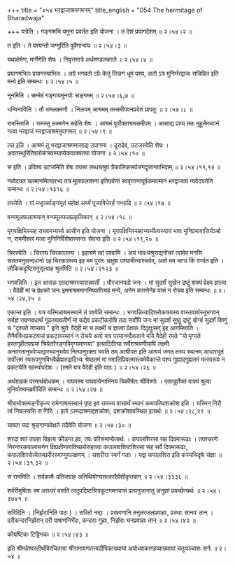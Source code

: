 +++
title = "०५४ भरद्वाजाश्रमगमनम्"
title_english = "054 The hermitage of Bharadwaja"

+++
यत्रेति । गङ्गामभि यमुना प्रवर्तत इति योजना । तं देशं प्रयागदेशम्  ॥  २।५४।२ ॥   

  

त इति । ते पश्यन्तो जग्मुरिति पूर्वेणान्वयः  ॥  २।५४।३  ॥   

  

यथाक्षेमेण, मार्गेणेति शेषः । निवृत्तमात्रे अर्धमण्डलकाले  ॥  २।५४।४  ॥   

  

प्रयागमभितः प्रयागस्याभितः । अग्रे भगवतो ऽग्रेः केतुं लिङगं धूमं पश्य, अतो ऽत्र मुनिर्भरद्वाजः सन्निहित इति मन्ये इति सम्बन्धः  ॥  २।५४।५  ॥   

  

नूनमिति । सम्भेदं गङ्गायमुनयोः सङ्गमम्  ॥  २।५४।६,७  ॥   

  

धन्विनाविति । तौ रामलक्ष्मणौ । निलयम् आश्रमम् तत्समीपवनप्रदेशं प्रापतुः  ॥  २।५४।८  ॥   

  

रामस्त्विति । रामस्तु लक्ष्मणेन सहेति शेषः । आश्रमं पूर्वोक्ताश्रमसमीपम् । आसाद्य प्राप्य ततः मुहूर्तमध्वानं गत्वा भरद्वाजं भरद्वाजाश्रममुपागमत्  ॥  २।५४।९  ॥   

  

तत इति । आश्रमं तु भरद्वाजाश्रममासाद्य उपागम्य । दूरादेव, उटजस्येति शेषः । अवतस्थुरितिश्लोकत्रयस्याप्येकवाक्यतया योजना  ॥  २।५४।१०  ॥   

  

स इति । प्रविश्य उटजमिति शेषः तपसा लब्धचश्रुषं त्रैकालिकसर्वजगद्वृत्तान्ताभिज्ञम्  ॥  २।५४।११,१२  ॥   

  

न्यवेदयत चात्मानमित्यारभ्य तत्र मूलफलाशना इतिपर्यन्तं स्ववृत्तान्तपूर्वकमात्मानं भरद्वाजाय न्यवेदयतेति सम्बन्धः  ॥  २।५४।१३१६  ॥   

  

तस्येति । गां मधुपर्काङ्गभूतं महोक्षं अर्घ्यं पूजाविधेरर्हं गन्धादि  ॥  २।५४।१७  ॥   

  

वन्यमूलफलाश्रयान् वन्यमूलफलप्रकृतिकान्  ॥  २।५४।१८  ॥   

  

मृगपक्षिभिस्सह राघवमभ्यर्च्य आसीन इति योजना । मृगपक्षिभिस्सहाभ्यर्च्येत्यस्यायं भावः मुनिप्रभावात्तिर्यञ्चो न, राममीश्वरं मत्वा मुनिनिर्विशेषास्सन्तः सेवन्त इति  ॥  २।५४।१९,२०  ॥   

  

चिरस्येति । चिरस्य चिरकालस्य । इहाश्रमे त्वां पश्यामि । अयं भावःचश्रुराद्यगोचरं त्वामेव मनसि सततमनुसन्दधानो ऽहं चिरकालस्य इह मम पुरतः चक्षुषा पश्यामीत्याश्चर्यम्, अतो मम भाग्यं किं वर्ण्यत इति । लौकिकदृष्टिमनुसृत्याह श्रुतमिति  ॥  २।५४।२१२३  ॥   

  

भगवन्निति । इत आसन्नः एतदाश्रमस्यासन्नवर्ती । पौरजानपदो जनः । मां सुदर्शं सुखेन द्रष्टुं शक्यं प्रेक्ष्य ज्ञात्वा । वैदेहीं मां च प्रेक्षको जनः इममाश्रममागमिष्यतीत्यहं मन्ये, अनेन कारणेनेह वासं न रोचय इति सम्बन्धः  ॥  २।५४।२४,२५  ॥   

  

एकान्त इति । यत्र यस्मिन्नाश्रमस्थाने तं पश्येति सम्बन्धः । भगवन्नित्यादिश्लोकत्रयस्य वास्तवार्थस्तुभगवन् सर्वज्ञ रावणवधार्थं गूढतयावतीर्णं मां यद्येवं प्रकटीकरोषि तदा सर्वोपि जनः मां सुदर्शं सुष्ठु द्रष्टुं योग्यं सुदर्शं विष्णुं च "दृश्यते त्वग्र्यया " इति श्रुतेः वैदेही मां च लक्ष्मीं च ज्ञात्वा प्रेक्षकः दिदृक्षुःसन् इह आगमिष्यति । तैनैवंविधप्रकटवासं प्रकटावस्थानं न रोचये अतो यत्र परमानन्दैकताने मयि वैदेही रमते "यो मृग्यते हस्तगृहीतपद्मया श्रियेतरैरङ्गविमृग्यमाणया" इत्यादिरीत्या सर्वैराश्रयणीयापि लक्ष्मीः अनवरतानुभवेप्यद्यारब्धानुभवेव नित्यानुरक्ता भवति तम् आश्रीयत इति आश्रयं जगत् तस्य स्थानम् आधारभूतं सर्वोत्तमं स्वरूपगुणविभवैर्ब्रह्मरुद्रादिभ्यः श्रेष्ठतमं मां ममातिप्रियतमस्त्वमेवैकान्ते पश्य गुह्याद्गुह्यतमं मत्स्वरूपं न प्रकटयेति रहस्योपदेशः । (रमते यत्र वैदेही इति पाठः )  ॥  २।५४।२६  ॥   

  

अर्थग्राहकं परमार्थबोधकम् । राघवस्य राघवत्वेनाभिनयं चिकीर्षतः श्रीविष्णोः । एतत्पूर्वोक्तं वाक्यं श्रुत्वा मुनिर्वाक्यमब्रवीदिति सम्बन्धः  ॥  २।५४।२७  ॥   

  

श्रीरामोक्तमङ्गीकृत्य रामेणाश्रमस्थानं पृष्ट इव रामस्य वासार्थं स्थानं कथयतिदशक्रोश इति । यस्मिन् गिरौ त्वं निवत्स्यसि स गिरिः । इतो ऽस्मदाश्रमाद्दशक्रोशः, दशक्रोशावस्थित इत्यर्थः  ॥  २।५४।२८,२९  ॥   

  

यावता यदा श्रृङ्गाण्यवेक्षते तदैवेति योजना  ॥  २।५४।३०  ॥   

  

शरदां शतं तपसा विहृत्य क्रीडन्त इव, तपः परिसमाप्येत्यर्थः । कपालशिरसा सह दिवमारूढाः । तपश्चरणे निरन्तरकपालासनेन क्षिप्रक्षीणत्वक्च्छिरोरुहतया कपालावशिष्टशिरसा सह सर्वे दिवमारूढाः, कपालशिरसेत्येतच्छरीरस्याप्युपलक्षणम् । सशरीराः स्वर्गं गताः । यद्वा कपालशिरा इति कस्यचिदृषेः संज्ञा  ॥  २।५४।३१,३२  ॥   

  

स राममिति । सर्वकामैः प्रतिजग्राह अतिथियोग्यसत्कारैर्वशीकृतवान्  ॥  २।५४।३३३६  ॥   

  

शर्वरीमुषिताः स्म अतःपरं वसतिं त्वदुपदिष्टचित्रकूटगमनवासं प्रत्यनुजानातु अनुज्ञां प्रयच्छेत्यर्थः  ॥  २।५४।३७४१  ॥   

  

सरिदिति । (निर्झरानिति पाठः ) । सरितो नद्यः । प्रस्रवणानि तनुतरजलप्रवाहाः, प्रस्थाः सानवः तान् । दरीकन्दरनिर्झरान् दरी पाषाणनिर्भेदः, कन्दराः गुहाः, निर्झराः घनप्रवाहाः तान्  ॥  २।५४।४२  ॥   

  

कोयष्टिकः टिट्टिभकः  ॥  २।५४।४३  ॥   

  

इति श्रीमहेश्वरतीर्थविरचितायां श्रीरामायणतत्त्वदीपिकाख्यायां अयोध्याकाण्डव्याख्यायां चतुःपञ्चाशः सर्गः  ॥  २।५४  ॥   

  

  

